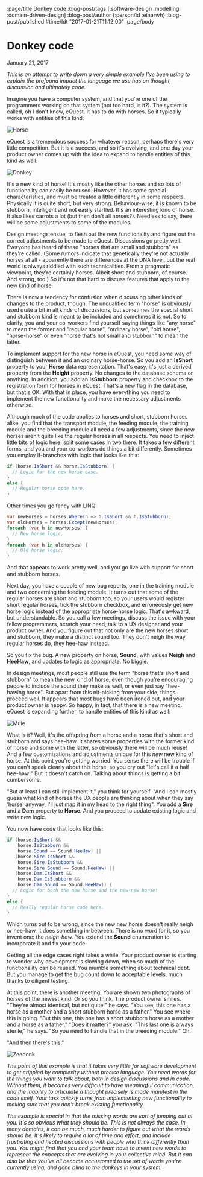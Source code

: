 :page/title Donkey code
:blog-post/tags [:software-design :modelling :domain-driven-design]
:blog-post/author {:person/id :einarwh}
:blog-post/published #time/ldt "2017-01-21T11:12:00"
:page/body

# Donkey code

<p class="blog-post-date">January 21, 2017</p>

_This is an attempt to write down a very simple example I've been using to explain the profound impact the language we use has on thought, discussion and ultimately code._

Imagine you have a computer system, and that you're one of the programmers working on that system (not too hard, is it?). The system is called, oh I don't know, eQuest. It has to do with horses. So it typically works with entities of this kind:

![Horse](/images/horse-only.png)

eQuest is a tremendous success for whatever reason, perhaps there's very little competition. But it is a success, and so it's evolving, and one day your product owner comes up with the idea to expand to handle entities of this kind as well:

![Donkey](/images/donkey-only.png)

It's a new kind of horse! It's mostly like the other horses and so lots of functionality can easily be reused. However, it has some special characteristics, and must be treated a little differently in some respects. Physically it is quite short, but very strong. Behaviour-wise, it is known to be stubborn, intelligent and not easily startled. It's an interesting kind of horse.  It also likes carrots a lot (but then don't all horses?). Needless to say, there will be some adjustments to some of the modules.

Design meetings ensue, to flesh out the new functionality and figure out the correct adjustments to be made to eQuest. Discussions go pretty well. Everyone has heard of these "horses that are small and stubborn" as they're called. (Some rumors indicate that genetically they're not actually horses at all - apparently there are differences at the DNA level, but the real world is always riddled with such technicalities. From a pragmatic viewpoint, they're certainly horses. Albeit short and stubborn, of course. And strong, too.) So it's not that hard to discuss features that apply to the new kind of horse.

There is now a tendency for confusion when discussing other kinds of changes to the product, though. The unqualified term "horse" is obviously used quite a bit in all kinds of discussions, but sometimes the special short and stubborn kind is meant to be included and sometimes it is not. So to clarify, you and your co-workers find yourself saying things like "any horse" to mean the former and "regular horse", "ordinary horse", "old horse", "horse-horse" or even "horse that's not small and stubborn" to mean the latter.

To implement support for the new horse in eQuest, you need some way of distinguish between it and an ordinary horse-horse. So you add an **IsShort** property to your **Horse** data representation. That's easy, it's just a derived property from the **Height** property. No changes to the database schema or anything. In addition, you add an **IsStubborn** property and checkbox to the registration form for horses in eQuest. That's a new flag in the database, but that's OK. With that in place, you have everything you need to implement the new functionality and make the necessary adjustments otherwise.

Although much of the code applies to horses and short, stubborn horses alike, you find that the transport module, the feeding module, the training module and the breeding module all need a few adjustments, since the new horses aren't quite like the regular horses in all respects. You need to inject little bits of logic here, split some cases in two there. It takes a few different forms, and you and your co-workers do things a bit differently. Sometimes you employ if-branches with logic that looks like this:

```csharp
if (horse.IsShort && horse.IsStubborn) {
  // Logic for the new horse case.
}
else {
  // Regular horse code here.
}
```

Other times you go fancy with LINQ:

```csharp
var newHorses = horses.Where(h => h.IsShort && h.IsStubborn);
var oldHorses = horses.Except(newHorses);
foreach (var h in newHorses) {
  // New horse logic.
}
foreach (var h in oldHorses) {
  // Old horse logic.
}
```

And that appears to work pretty well, and you go live with support for short and stubborn horses.

Next day, you have a couple of new bug reports, one in the training module and two concerning the feeding module. It turns out that some of the regular horses are short and stubborn too, so your users would register short regular horses, tick the stubborn checkbox, and erroneously get new horse logic instead of the appropriate horse-horse logic. That's awkward, but understandable. So you call a few meetings, discuss the issue with your fellow programmers, scratch your head, talk to a UX designer and your product owner. And you figure out that not only are the new horses short and stubborn, they make a distinct sound too. They don't neigh the way regular horses do, they hee-haw instead.

So you fix the bug. A new property on horse, **Sound**, with values **Neigh** and **HeeHaw**, and updates to logic as appropriate. No biggie.

In design meetings, most people still use the term "horse that's short and stubborn" to mean the new kind of horse, even though you're encouraging people to include the sound they make as well, or even just say "hee-hawing horse". But apart from this nit-picking from your side, things proceed well. It appears that most bugs have been ironed out, and your product owner is happy. So happy, in fact, that there is a new meeting. eQuest is expanding further, to handle entities of this kind as well:

![Mule](/images/mule-only.png)

What is it? Well, it's the offspring from a horse and a horse that's short and stubborn and says hee-haw. It shares some properties with the former kind of horse and some with the latter, so obviously there will be much reuse! And a few customizations and adjustments unique for this _new_ new kind of horse. At this point you're getting worried. You sense there will be trouble if you can't speak clearly about this horse, so you cry out "let's call it a half hee-haw!" But it doesn't catch on. Talking about things is getting a bit cumbersome.

"But at least I can still implement it," you think for yourself. "And I can mostly guess what kind of horses the UX people are thinking about when they say ‘horse' anyway, I'll just map it in my head to the right thing". You add a **Sire** and a **Dam** property to **Horse**. And you proceed to update existing logic and write new logic.

You now have code that looks like this:

```csharp
if (horse.IsShort && 
    horse.IsStubborn && 
    horse.Sound == Sound.HeeHaw) || 
   (horse.Sire.IsShort && 
    horse.Sire.IsStubborn && 
    horse.Sire.Sound == Sound.HeeHaw) ||
   (horse.Dam.IsShort && 
    horse.Dam.IsStubborn && 
    horse.Dam.Sound == Sound.HeeHaw)) {
  // Logic for both the new horse and the new-new horse!
}
else {
  // Really regular horse code here.
}
```

Which turns out to be wrong, since the new new horse doesn't really neigh _or_ hee-haw, it does something in-between. There is no word for it, so you invent one: the _neigh-haw_. You extend the **Sound** enumeration to incorporate it and fix your code.

Getting all the edge cases right takes a while. Your product owner is starting to wonder why development is slowing down, when so much of the functionality can be reused. You mumble something about technical debt. But you manage to get the bug count down to acceptable levels, much thanks to diligent testing.

At this point, there is another meeting. You are shown two photographs of horses of the newest kind. Or so you think. The product owner smiles. "They're almost identical, but not quite!" he says. "You see, this one has a horse as a mother and a short stubborn horse as a father." You see where this is going. "But this one, this one has a short stubborn horse as a mother and a horse as a father." "Does it matter?" you ask. "This last one is always sterile," he says. "So you need to handle that in the breeding module." Oh.

"And then there's this."

![Zeedonk](/images/zeedonk-only.png)

_The point of this example is that it takes very little for software development to get crippled by complexity without precise language. You need words for the things you want to talk about, both in design discussions and in code. Without them, it becomes very difficult to have meaningful communication, and the inability to articulate a thought precisely is made manifest in the code itself. Your task quickly turns from implementing new functionality to making sure that you don't break existing functionality._

_The example is special in that the missing words are sort of jumping out at you. It's so obvious what they should be. This is not always the case. In many domains, it can be much, much harder to figure out what the words should be. It's likely to require a lot of time and effort, and include frustrating and heated discussions with people who think differently than you. You might find that you and your team have to invent new words to represent the concepts that are evolving in your collective mind. But it can also be that you've all become accustomed to the set of words you're currently using, and gone blind to the donkeys in your system._
